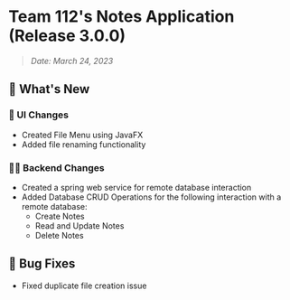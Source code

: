 # Team 112's Notes Application (Release 3.0.0)
> _Date: March 24, 2023_

## 🚀 What's New

### 💅 UI Changes

- Created File Menu using JavaFX
- Added file renaming functionality

### 👩‍💻 Backend Changes
- Created a spring web service for remote database interaction
- Added Database CRUD Operations for the following interaction with a remote database:
  - Create Notes
  - Read and Update Notes
  - Delete Notes


## 🐞 Bug Fixes
- Fixed duplicate file creation issue

